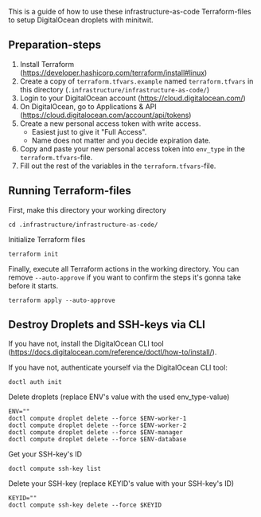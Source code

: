 This is a guide of how to use these infrastructure-as-code Terraform-files to setup DigitalOcean droplets with minitwit.

## Preparation-steps

1. Install Terraform (https://developer.hashicorp.com/terraform/install#linux)
2. Create a copy of `terraform.tfvars.example` named `terraform.tfvars` in this directory (`.infrastructure/infrastructure-as-code/`)
3. Login to your DigitalOcean account (https://cloud.digitalocean.com/)
4. On DigitalOcean, go to Applications & API (https://cloud.digitalocean.com/account/api/tokens)
5. Create a new personal access token with write access. 
    - Easiest just to give it "Full Access".
    - Name does not matter and you decide expiration date.
6. Copy and paste your new personal access token into `env_type` in the `terraform.tfvars`-file.
7. Fill out the rest of the variables in the `terraform.tfvars`-file.


## Running Terraform-files

First, make this directory your working directory

```
cd .infrastructure/infrastructure-as-code/
```

Initialize Terraform files

```
terraform init
```

Finally, execute all Terraform actions in the working directory. You can remove `--auto-approve` if you want to confirm the steps it's gonna take before it starts.

```
terraform apply --auto-approve
```

## Destroy Droplets and SSH-keys via CLI

If you have not, install the DigitalOcean CLI tool (https://docs.digitalocean.com/reference/doctl/how-to/install/).

If you have not, authenticate yourself via the DigitalOcean CLI tool:

```
doctl auth init
```

Delete droplets (replace ENV's value with the used env_type-value)

```
ENV=""
doctl compute droplet delete --force $ENV-worker-1
doctl compute droplet delete --force $ENV-worker-2
doctl compute droplet delete --force $ENV-manager
doctl compute droplet delete --force $ENV-database
```

Get your SSH-key's ID
```
doctl compute ssh-key list
```

Delete your SSH-key (replace KEYID's value with your SSH-key's ID)
```
KEYID=""
doctl compute ssh-key delete --force $KEYID
```
